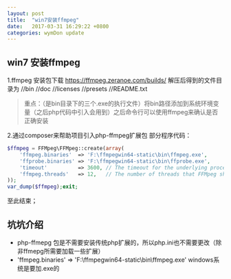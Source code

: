 ```yaml
---
layout: post
title:  "win7安装ffmpeg"
date:   2017-03-31 16:29:22 +0800
categories: wymDon update
---
```

## win7 安装ffmpeg
1.ffmpeg 安装包下载 https://ffmpeg.zeranoe.com/builds/ 
解压后得到的文件目录为
//bin
//doc
//licenses
//presets
//README.txt
> 重点：（是bin目录下的三个.exe的执行文件）将bin路径添加到系统环境变量（之后php代码中引入会用到）之后命令行可以使用ffmpeg来确认是否正确安装

2.通过composer来帮助项目引入php-ffmpeg扩展包
部分程序代码：
```php
$ffmpeg = FFMpeg\FFMpeg::create(array(
    'ffmpeg.binaries'  => 'F:\ffmpegwin64-static\bin\ffmpeg.exe',
	'ffprobe.binaries' => 'F:\ffmpegwin64-static\bin\ffprobe.exe',
	'timeout'          => 3600, // The timeout for the underlying process
	'ffmpeg.threads'   => 12,   // The number of threads that FFMpeg should use
));
var_dump($ffmpeg);exit;
```
至此结束；

## 坑坑介绍

* php-ffmepg 包是不需要安装传统php扩展的，所以php.ini也不需要更改（除非ffmepg所需要加载一些扩展）
* 'ffmpeg.binaries'  => 'F:\ffmpegwin64-static\bin\ffmpeg.exe' windows系统是要加.exe的